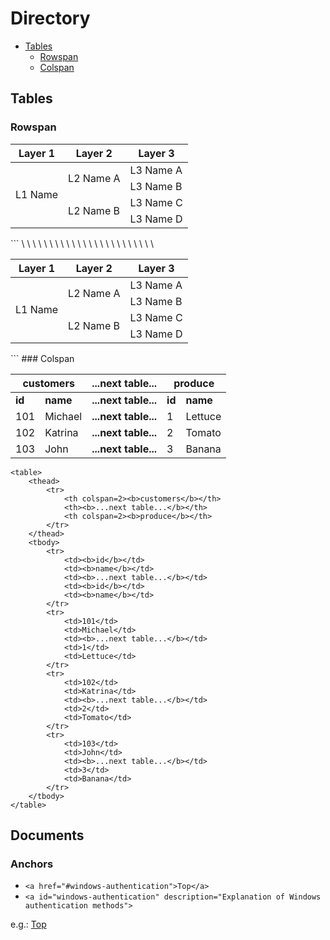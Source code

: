 # Directory
<a id="#top"></a>
- [Tables](#Tables)
	- [Rowspan](#Rowspan)
	- [Colspan](#Colspan)

## Tables
### Rowspan
<table>
    <thead>
        <tr>
            <th>Layer 1</th>
            <th>Layer 2</th>
            <th>Layer 3</th>
        </tr>
    </thead>
    <tbody>
        <tr>
            <td rowspan=4>L1 Name</td>
            <td rowspan=2>L2 Name A</td>
            <td>L3 Name A</td>
        </tr>
        <tr>
            <td>L3 Name B</td>
        </tr>
        <tr>
            <td rowspan=2>L2 Name B</td>
            <td>L3 Name C</td>
        </tr>
        <tr>
            <td>L3 Name D</td>
        </tr>
    </tbody>
</table>
```
\<table>
    \<thead>
        \<tr>
            \<th>Layer 1</th>
            \<th>Layer 2</th>
            \<th>Layer 3</th>
        \</tr>
    \</thead>
    \<tbody>
        <tr>
            \<td rowspan=4>L1 Name</td>
            \<td rowspan=2>L2 Name A</td>
            \<td>L3 Name A</td>
        \</tr>
        \<tr>
            \<td>L3 Name B</td>
        \</tr>
        \<tr>
            \<td rowspan=2>L2 Name B</td>
            \<td>L3 Name C</td>
        \</tr>
        \<tr>
            \<td>L3 Name D</td>
        \</tr>
    \</tbody>
</table>
```
### Colspan
<table>
	<thead>
		<tr>
			<th colspan=2><b>customers</b></th>
			<th><b>...next table...</b></th>
			<th colspan=2><b>produce</b></th>
		</tr>
	</thead>
	<tbody>
		<tr>
			<td><b>id</b></td>
			<td><b>name</b></td>
			<td><b>...next table...</b></td>
			<td><b>id</b></td>
			<td><b>name</b></td>
		</tr>
		<tr>
			<td>101</td>
			<td>Michael</td>
			<td><b>...next table...</b></td>
			<td>1</td>
			<td>Lettuce</td>
		</tr>
		<tr>
			<td>102</td>
			<td>Katrina</td>
			<td><b>...next table...</b></td>
			<td>2</td>
			<td>Tomato</td>
		</tr>
		<tr>
			<td>103</td>
			<td>John</td>
			<td><b>...next table...</b></td>
			<td>3</td>
			<td>Banana</td>
		</tr>
	</tbody>
</table>

```
<table>
	<thead>
		<tr>
			<th colspan=2><b>customers</b></th>
			<th><b>...next table...</b></th>
			<th colspan=2><b>produce</b></th>
		</tr>
	</thead>
	<tbody>
		<tr>
			<td><b>id</b></td>
			<td><b>name</b></td>
			<td><b>...next table...</b></td>
			<td><b>id</b></td>
			<td><b>name</b></td>
		</tr>
		<tr>
			<td>101</td>
			<td>Michael</td>
			<td><b>...next table...</b></td>
			<td>1</td>
			<td>Lettuce</td>
		</tr>
		<tr>
			<td>102</td>
			<td>Katrina</td>
			<td><b>...next table...</b></td>
			<td>2</td>
			<td>Tomato</td>
		</tr>
		<tr>
			<td>103</td>
			<td>John</td>
			<td><b>...next table...</b></td>
			<td>3</td>
			<td>Banana</td>
		</tr>
	</tbody>
</table>
```
	
## Documents
### Anchors
- `<a href="#windows-authentication">Top</a>`
- `<a id="windows-authentication" description="Explanation of Windows authentication methods">`
	
e.g.: <a href="#windows-authentication">Top</a>